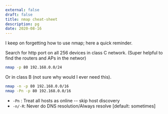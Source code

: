 ```yaml
---
external: false
draft: false
title: nmap cheat-sheet
description: pg
date: 2020-08-16
--- 
```


I keep on forgetting how to use nmap; here a quick reminder.


Search for http port on all 256 devices in class C network. (Super helpful to find the routers and APs in the networ)
```bash
nmap -p 80 192.168.0.0/24
```

Or in class B (not sure why would I ever need this).
```bash
nmap -n -p 80 192.168.0.0/16
nmap -Pn -p 80 192.168.0.0/16
```

- `-Pn` : Treat all hosts as online -- skip host discovery
- `-n/-R`: Never do DNS resolution/Always resolve [default: sometimes]

